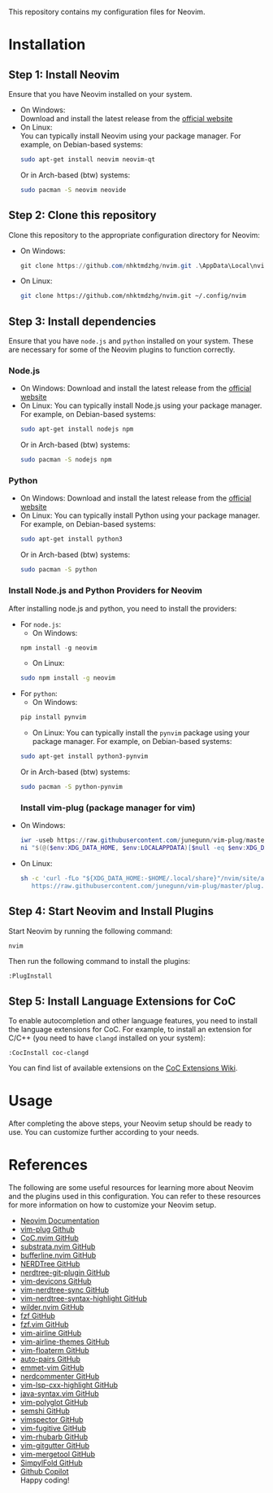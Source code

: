 This repository contains my configuration files for Neovim.  
# Installation
## Step 1: Install Neovim
Ensure that you have Neovim installed on your system.
- On Windows:  
    Download and install the latest release from the [official website](https://neovim.io/)
- On Linux:  
    You can typically install Neovim using your package manager. For example, on Debian-based systems:  
    ```bash
    sudo apt-get install neovim neovim-qt
    ```
    Or in Arch-based (btw) systems:  
    ```bash
    sudo pacman -S neovim neovide
    ```
## Step 2: Clone this repository
Clone this repository to the appropriate configuration directory for Neovim:  
- On Windows:  
    ```powershell
    git clone https://github.com/nhktmdzhg/nvim.git .\AppData\Local\nvim
    ```
- On Linux:  
    ```bash
    git clone https://github.com/nhktmdzhg/nvim.git ~/.config/nvim
    ```
## Step 3: Install dependencies
Ensure that you have `node.js` and `python` installed on your system. These are necessary for some of the Neovim plugins to function correctly.  
### Node.js
- On Windows: Download and install the latest release from the [official website](https://nodejs.org/)
- On Linux: You can typically install Node.js using your package manager. For example, on Debian-based systems:  
    ```bash
    sudo apt-get install nodejs npm
    ```
    Or in Arch-based (btw) systems:  
    ```bash
    sudo pacman -S nodejs npm
    ```
### Python
- On Windows: Download and install the latest release from the [official website](https://www.python.org/)
- On Linux: You can typically install Python using your package manager. For example, on Debian-based systems:  
    ```bash
    sudo apt-get install python3
    ```
    Or in Arch-based (btw) systems:  
    ```bash
    sudo pacman -S python
    ```
### Install Node.js and Python Providers for Neovim
After installing node.js and python, you need to install the providers:  
- For `node.js`:  
    + On Windows:  
    ```powershell
    npm install -g neovim
    ```
    + On Linux: 
    ```bash
    sudo npm install -g neovim
    ```
- For `python`:  
    + On Windows:  
    ```powershell
    pip install pynvim
    ```
    + On Linux: You can typically install the `pynvim` package using your package manager. For example, on Debian-based systems:  
    ```bash
    sudo apt-get install python3-pynvim
    ```
    Or in Arch-based (btw) systems:  
    ```bash
    sudo pacman -S python-pynvim
    ```
  ### Install vim-plug (package manager for vim)
- On Windows:
    ```powershell
    iwr -useb https://raw.githubusercontent.com/junegunn/vim-plug/master/plug.vim |`
    ni "$(@($env:XDG_DATA_HOME, $env:LOCALAPPDATA)[$null -eq $env:XDG_DATA_HOME])/nvim-data/site/autoload/plug.vim" -Force
    ```
- On Linux:
    ```bash
    sh -c 'curl -fLo "${XDG_DATA_HOME:-$HOME/.local/share}"/nvim/site/autoload/plug.vim --create-dirs \
       https://raw.githubusercontent.com/junegunn/vim-plug/master/plug.vim'
    ```
## Step 4: Start Neovim and Install Plugins
Start Neovim by running the following command:  
```bash
nvim
```
Then run the following command to install the plugins:  
```vim
:PlugInstall
```
## Step 5: Install Language Extensions for CoC
To enable autocompletion and other language features, you need to install the language extensions for CoC.
For example, to install an extension for C/C++ (you need to have `clangd` installed on your system):  
```vim
:CocInstall coc-clangd
```
You can find list of available extensions on the [CoC Extensions Wiki](https://github.com/neoclide/coc.nvim/wiki/Using-coc-extensions).
# Usage
After completing the above steps, your Neovim setup should be ready to use. You can customize further according to your needs.  
# References
The following are some useful resources for learning more about Neovim and the plugins used in this configuration. You can refer to these resources for more information on how to customize your Neovim setup.
- [Neovim Documentation](https://neovim.io/doc/user/)
- [vim-plug Github](https://github.com/junegunn/vim-plug)
- [CoC.nvim GitHub](https://github.com/neoclide/coc.nvim)
- [substrata.nvim GitHub](https://github.com/kvrohit/substrata.nvim)
- [bufferline.nvim GitHub](https://github.com/akinsho/bufferline.nvim)
- [NERDTree GitHub](https://github.com/preservim/nerdtree)
- [nerdtree-git-plugin GitHub](https://github.com/Xuyuanp/nerdtree-git-plugin)
- [vim-devicons GitHub](https://github.com/ryanoasis/vim-devicons)
- [vim-nerdtree-sync GitHub](https://github.com/unkiwii/vim-nerdtree-sync)
- [vim-nerdtree-syntax-highlight GitHub](https://github.com/jcharum/vim-nerdtree-syntax-highlight)
- [wilder.nvim GitHub](https://github.com/gelguy/wilder.nvim)
- [fzf GitHub](https://github.com/junegunn/fzf)
- [fzf.vim GitHub](https://github.com/junegunn/fzf.vim)
- [vim-airline GitHub](https://github.com/vim-airline/vim-airline)
- [vim-airline-themes GitHub](https://github.com/vim-airline/vim-airline-themes)
- [vim-floaterm GitHub](https://github.com/voldikss/vim-floaterm)
- [auto-pairs GitHub](https://github.com/jiangmiao/auto-pairs)
- [emmet-vim GitHub](https://github.com/mattn/emmet-vim)
- [nerdcommenter GitHub](https://github.com/preservim/nerdcommenter)
- [vim-lsp-cxx-highlight GitHub](https://github.com/jackguo380/vim-lsp-cxx-highlight)
- [java-syntax.vim GitHub](https://github.com/uiiaoo/java-syntax.vim)
- [vim-polyglot GitHub](https://github.com/sheerun/vim-polyglot)
- [semshi GitHub](https://github.com/numirias/semshi)
- [vimspector GitHub](https://github.com/puremourning/vimspector)
- [vim-fugitive GitHub](https://github.com/tpope/vim-fugitive)
- [vim-rhubarb GitHub](https://github.com/tpope/vim-rhubarb)
- [vim-gitgutter GitHub](https://github.com/airblade/vim-gitgutter)
- [vim-mergetool GitHub](https://github.com/samoshkin/vim-mergetool)
- [SimpylFold GitHub](https://github.com/tmhedberg/SimpylFold)
- [Github Copilot](https://github.com/github/copilot.vim)  
Happy coding!
